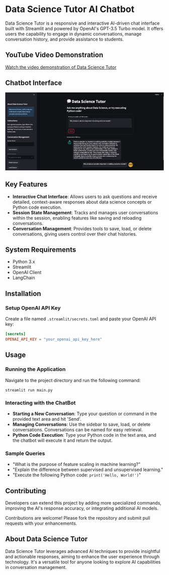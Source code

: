 # Data Science Tutor AI Chatbot

Data Science Tutor is a responsive and interactive AI-driven chat interface built with Streamlit and powered by OpenAI's GPT-3.5 Turbo model. It offers users the capability to engage in dynamic conversations, manage conversation history, and provide assistance to students.

## YouTube Video Demonstration
[Watch the video demonstration of Data Science Tutor](https://youtu.be/H_FGLDSlMwQ)

## Chatbot Interface

<p align="center">
  <img src="dstutor.png" width="1000" >
</p>

## Key Features
- **Interactive Chat Interface**: Allows users to ask questions and receive detailed, context-aware responses about data science concepts or Python code execution.
- **Session State Management**: Tracks and manages user conversations within the session, enabling features like saving and reloading conversations.
- **Conversation Management**: Provides tools to save, load, or delete conversations, giving users control over their chat histories.

## System Requirements
- Python 3.x
- Streamlit
- OpenAI Client
- LangChain

## Installation

### Setup OpenAI API Key
Create a file named `.streamlit/secrets.toml` and paste your OpenAI API key:
```toml
[secrets]
OPENAI_API_KEY = "your_openai_api_key_here"
```
## Usage
### Running the Application

Navigate to the project directory and run the following command:

```
streamlit run main.py
```
### Interacting with the ChatBot
- **Starting a New Conversation**: Type your question or command in the provided text area and hit 'Send'.
- **Managing Conversations**: Use the sidebar to save, load, or delete conversations. Conversations can be named for easy retrieval.
- **Python Code Execution**: Type your Python code in the text area, and the chatbot will execute it and return the output.

### Sample Queries
- "What is the purpose of feature scaling in machine learning?"
- "Explain the difference between supervised and unsupervised learning."
- "Execute the following Python code: `print('Hello, World!')`"


## Contributing
Developers can extend this project by adding more specialized commands, improving the AI's response accuracy, or integrating additional AI models. 

Contributions are welcome! Please fork the repository and submit pull requests with your enhancements. 



## About Data Science Tutor
Data Science Tutor leverages advanced AI techniques to provide insightful and actionable responses, aiming to enhance the user experience through technology. It's a versatile tool for anyone looking to explore AI capabilities in conversation management.


